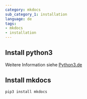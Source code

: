 ```yaml
---
category: mkdocs
sub_category_1: installation
language: de
tags:
- mkdocs
- installation
---
```


## Install python3

Weitere Information siehe [Python3.de](Python3.de.md)

## Install mkdocs

```bash
pip3 install mkdocs
```
